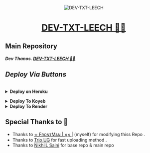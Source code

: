 <p align="center">
  <img src="https://files.catbox.moe/fh731v.jpg" alt="DEV-TXT-LEECH">
</p>
<h1 align="center">
  <a href="https://github.com/Dev-Thanos/DEV-TXT-LEECH">DEV-TXT-LEECH 👨‍💻</a>
</h1>

## **Main Repository**

##### Dev Thanos.   [DEV-TXT-LEECH 👨‍💻](https://github.com/Dev-Thanos/DEV-TXT-LEECH)





## _Deploy Via Buttons_
<br>
<details>
  <summary><b>Deploy on Heroku</b></summary>

- <b>Fork This Repo
- Click on Deploy Easily
- Press the below button to Fast deploy on Heroku</b>


   [![Deploy](https://www.herokucdn.com/deploy/button.svg)](https://heroku.com/deploy?template=https://github.com/Piyushmeena11/DEV-TXT-LEECH.git)
- <b>Go to <a href="#mandatory-vars">variables tab</a> for more info on setting up environmental variables.</b></details>

<details><summary><b>Deploy To Koyeb</b></summary>
<br>
<b>The fastest way to deploy the application is to click the Deploy to Koyeb button below.</b>
<br>
<br>
<b>Go to https://uptimerobot.com/ and add a monitor to keep your bot alive.</b>
<br>
<br>

[![Deploy to Koyeb](https://www.koyeb.com/static/images/deploy/button.svg)](https://app.koyeb.com/deploy?type=git&repository=github.com/Dev-Thanos/DEV-TXT-LEECH&branch=main&name=DEV-TXT-LEECH)
</details>

<details><summary><b>Deploy To Render</b></summary>
<br>
<b>
Use these commands:
<br>
<br>
• Build Command: <code>pip3 install -U -r requirements.txt</code>
<br>
<br>
• Start Command: <code>python3 bot.py</code>
<br>
<br>
Go to https://uptimerobot.com/ and add a monitor to keep your bot alive.
<br>
<br>
Use these settings when adding a monitor:</b>
<br>
<br>
<img src="https://telegra.ph/file/a79a156e44f43c9833b50.jpg" alt="render template">
<br>
<br>
<b>Click on the below button to deploy directly to render ↓</b>
<br>
<br>
<a href="https://render.com/deploy?repo=https://github.com/Dev-Thanos/DEV-TXT-LEECH/tree/main">
<img src="https://render.com/images/deploy-to-render-button.svg" alt="Deploy to Render">
</a>
</details>


## **Special Thanks to 💓**



- Thanks to [⌯ FʀᴏɴᴛMᴀɴ | ×͜× |](https://t.me/coderthanos) (myself) for modifying thiss Repo  .
- Thanks to [Trio UG](https://t.me/triobots) for fast uploading method .  
- Thanks to [NikhilL Saini](https://t.me/saini_contact_bot) for base repo & main repo 
